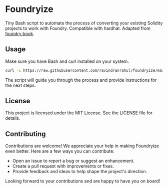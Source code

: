 # Foundryize

Tiny Bash script to automate the process of converting your existing Solidity projects to work with Foundry. Compatible with hardhat. Adapted from [foundry book](https://book.getfoundry.sh/config/hardhat#use-foundry-in-an-existing-hardhat-project).

## Usage

Make sure you have Bash and curl installed on your system.

```bash
curl -L https://raw.githubusercontent.com/ravindranrahul/foundryize/main/foundryize.sh | bash
```

The script will guide you through the process and provide instructions for the next steps.

## License

This project is licensed under the MIT License. See the LICENSE file for details.

## Contributing

Contributions are welcome! We appreciate your help in making Foundryize even better. Here are a few ways you can contribute:

- Open an issue to report a bug or suggest an enhancement.
- Create a pull request with improvements or fixes.
- Provide feedback and ideas to help shape the project's direction.

Looking forward to your contributions and are happy to have you on board!
